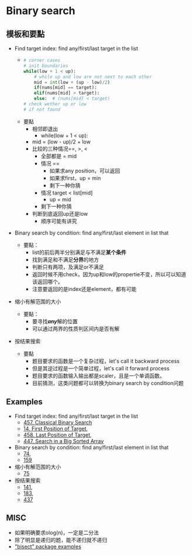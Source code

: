 # Binary search

## 模板和要點
- Find target index: find any/first/last target in the list
    -   ```python
        # corner cases
        # init boundaries
        while(low + 1 < up):
            # while up and low are not next to each other
            mid = int(low + (up - low)/2)
            if(nums[mid] == target):
            elif(nums[mid] > target):
            else:  # (nums[mid] < target)
        # check wether up or low
        # if not found
        ```
    - 要點
        - 相邻即退出
            - while(low + 1 < up):
        - mid = (low - up)/2 + low
        - 比较的三种情况==, >, <
            - 全部都是 = mid
            - 情况 ==
                - 如果求any position，可以返回
                - 如果求first，up = min
                - 剩下一种你猜
            - 情况 target < list[mid]
                - up = mid
            - 剩下一种你猜
        - 判断到底返回up还是low
            - 顺序可能有讲究

- Binary search by condition: find any/first/last element in list that
    - 要點：
        - list的前后两半分别满足与不满足**某个条件**
        - 找到满足和不满足**分界**的地方
        - 判断只有两项，及满足or不满足
        - 返回时候不用check，因为up和low的propertie不变，所以可以知道该返回哪个。
        - 注意要返回的是index还是element，都有可能

- 缩小有解范围的大小
    - 要點：
        - 要寻找***any***解的位置
        - 可以通过两界的性质判区间内是否有解
        
- 按结果搜索
    - 要點
        - 题目要求的函数是一个复杂过程，let's call it backward process
        - 但是其逆过程是一个简单过程，let's call it forward process
        - 题目要求的函数输入输出都是scaler，且是一个单调函数。
        - 目前猜测，这类问题都可以转换为binary search by condition问题
        
## Examples
- Find target index: find any/first/last target in the list
    - [457. Classical Binary Search](lint457.md)
    - [14. First Position of Target](lint14.md),
    - [458. Last Position of Target](lint458.md),
    - [447. Search in a Big Sorted Array](lint447.md)
- Binary search by condition: find any/first/last element in list that
    - [74](lint74.md),
    - [159](lint159.md)
- 缩小有解范围的大小
    - [75](lint75.md)
- 按结果搜索
    - [141](lint141.md),
    - [183](lint183.md),
    - [437](lint437.md)

## MISC
- 如果明确要求olog(n)，一定是二分法
- 除了明显是递归的题，能不递归就不递归
- ["bisect" package examples](misc/bisect.md)